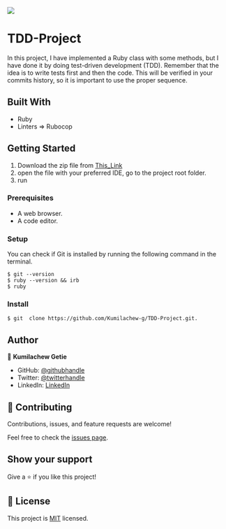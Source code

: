 ![](https://img.shields.io/badge/Microverse-blueviolet)

# TDD-Project

In this project, I have implemented a Ruby class with some methods, but I have done it by doing test-driven development (TDD). Remember that the idea is to write tests first and then the code. This will be verified in your commits history, so it is important to use the proper sequence.

## Built With

- Ruby
- Linters => Rubocop

## Getting Started

1.  Download the zip file from [This_Link](https://github.com/Kumilachew-g/TDD-Project/archive/refs/heads/dev.zip)
2.  open the file with your preferred IDE, go to the project root folder.
3.  run

### Prerequisites

- A web browser.
- A code editor.

### Setup

You can check if Git is installed by running the following command in the terminal.

```
$ git --version
$ ruby --version && irb
$ ruby
```

### Install

```
$ git  clone https://github.com/Kumilachew-g/TDD-Project.git.

```

## Author

👤 **Kumilachew Getie**

- GitHub: [@githubhandle](https://github.com/Kumilachew-g/)
- Twitter: [@twitterhandle](https://twitter.com/Getie_Haddis)
- LinkedIn: [LinkedIn](https://www.linkedin.com/in/kumilachew-getie-0356bb157/)

## 🤝 Contributing

Contributions, issues, and feature requests are welcome!

Feel free to check the [issues page](../../issues/).

## Show your support

Give a ⭐️ if you like this project!

## 📝 License

This project is [MIT](./LICENSE) licensed.
